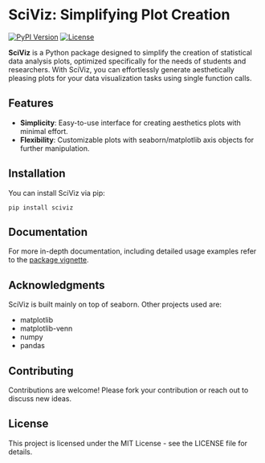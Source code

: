# SciViz: Simplifying Plot Creation

[![PyPI Version](https://img.shields.io/badge/pypi-v0.1.1-blue)](https://pypi.org/project/sciviz/)
[![License](https://img.shields.io/badge/license-MIT-yellow)](https://github.com/kantonopoulos/sciviz/blob/main/LICENSE.txt)

**SciViz** is a Python package designed to simplify the creation of statistical data analysis plots, optimized specifically for the needs of students and researchers. With SciViz, you can effortlessly generate aesthetically pleasing plots for your data visualization tasks using single function calls.

## Features

- **Simplicity**: Easy-to-use interface for creating aesthetics plots with minimal effort.
- **Flexibility**: Customizable plots with seaborn/matplotlib axis objects for further manipulation.

## Installation

You can install SciViz via pip:
```
pip install sciviz
```

## Documentation

For more in-depth documentation, including detailed usage examples refer to the [package vignette](https://sciviz.readthedocs.io/en/latest/preface.html).

## Acknowledgments

SciViz is built mainly on top of seaborn. Other projects used are:

- matplotlib
- matplotlib-venn
- numpy
- pandas

## Contributing

Contributions are welcome! Please fork your contribution or reach out to discuss new ideas.

## License

This project is licensed under the MIT License - see the LICENSE file for details.
